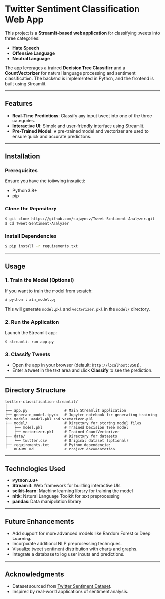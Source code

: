 # Twitter Sentiment Classification Web App

This project is a **Streamlit-based web application** for classifying tweets into three categories:

- **Hate Speech**
- **Offensive Language**
- **Neutral Language**

The app leverages a trained **Decision Tree Classifier** and a **CountVectorizer** for natural language processing and sentiment classification. The backend is implemented in Python, and the frontend is built using Streamlit.

---

## Features

- **Real-Time Predictions**: Classify any input tweet into one of the three categories.
- **Interactive UI**: Simple and user-friendly interface using Streamlit.
- **Pre-Trained Model**: A pre-trained model and vectorizer are used to ensure quick and accurate predictions.

---

## Installation

### Prerequisites
Ensure you have the following installed:
- Python 3.8+
- pip

### Clone the Repository
```bash
$ git clone https://github.com/sujaynsv/Tweet-Sentiment-Analyzer.git
$ cd Tweet-Sentiment-Analyzer
```

### Install Dependencies
```bash
$ pip install -r requirements.txt
```

---

## Usage

### 1. Train the Model (Optional)
If you want to train the model from scratch:
```bash
$ python train_model.py
```
This will generate `model.pkl` and `vectorizer.pkl` in the `model/` directory.

### 2. Run the Application
Launch the Streamlit app:
```bash
$ streamlit run app.py
```

### 3. Classify Tweets
- Open the app in your browser (default: `http://localhost:8501`).
- Enter a tweet in the text area and click **Classify** to see the prediction.

---

## Directory Structure
```
twitter-classification-streamlit/
│
├── app.py                 # Main Streamlit application         
├── generate_model.ipynb   # Jupyter notebook for generating training the models, model.pkl and vectorizer.pkl
├── model/                 # Directory for storing model files
│   ├── model.pkl          # Trained Decision Tree model
│   ├── vectorizer.pkl     # Trained CountVectorizer
├── data/                  # Directory for datasets
│   └── twitter.csv        # Original dataset (optional)
├── requirements.txt       # Python dependencies
└── README.md              # Project documentation
```

---

## Technologies Used

- **Python 3.8+**
- **Streamlit**: Web framework for building interactive UIs
- **scikit-learn**: Machine learning library for training the model
- **nltk**: Natural Language Toolkit for text preprocessing
- **pandas**: Data manipulation library

---

## Future Enhancements

- Add support for more advanced models like Random Forest or Deep Learning.
- Incorporate additional NLP preprocessing techniques.
- Visualize tweet sentiment distribution with charts and graphs.
- Integrate a database to log user inputs and predictions.

---

## Acknowledgments

- Dataset sourced from [Twitter Sentiment Dataset](https://www.kaggle.com/datasets/jp797498e/twitter-entity-sentiment-analysis).
- Inspired by real-world applications of sentiment analysis.

